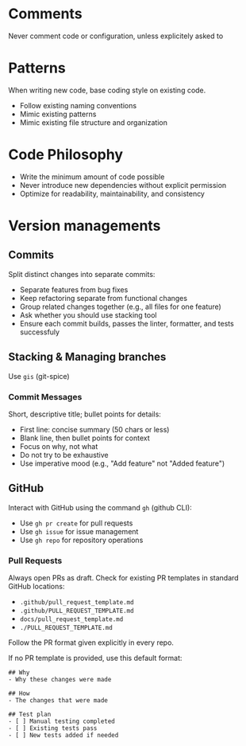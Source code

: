 # Comments

Never comment code or configuration, unless explicitely asked to

# Patterns

When writing new code, base coding style on existing code.

- Follow existing naming conventions
- Mimic existing patterns
- Mimic existing file structure and organization

# Code Philosophy

- Write the minimum amount of code possible
- Never introduce new dependencies without explicit permission
- Optimize for readability, maintainability, and consistency

# Version managements

## Commits

Split distinct changes into separate commits:

- Separate features from bug fixes
- Keep refactoring separate from functional changes
- Group related changes together (e.g., all files for one feature)
- Ask whether you should use stacking tool
- Ensure each commit builds, passes the linter, formatter, and tests successfuly

## Stacking & Managing branches

Use `gis` (git-spice)

### Commit Messages

Short, descriptive title; bullet points for details:

- First line: concise summary (50 chars or less)
- Blank line, then bullet points for context
- Focus on why, not what
- Do not try to be exhaustive
- Use imperative mood (e.g., "Add feature" not "Added feature")

## GitHub

Interact with GitHub using the command `gh` (github CLI):

- Use `gh pr create` for pull requests
- Use `gh issue` for issue management
- Use `gh repo` for repository operations

### Pull Requests

Always open PRs as draft.
Check for existing PR templates in standard GitHub locations:

- `.github/pull_request_template.md`
- `.github/PULL_REQUEST_TEMPLATE.md`
- `docs/pull_request_template.md`
- `./PULL_REQUEST_TEMPLATE.md`

Follow the PR format given explicitly in every repo.

If no PR template is provided, use this default format:

```
## Why
- Why these changes were made

## How
- The changes that were made

## Test plan
- [ ] Manual testing completed
- [ ] Existing tests pass
- [ ] New tests added if needed
```
